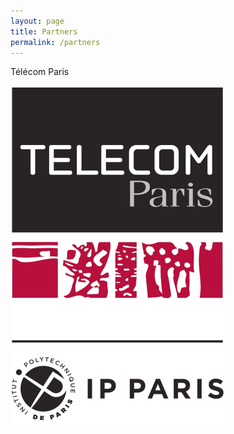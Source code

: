 ```yaml
---
layout: page
title: Partners
permalink: /partners
---
```


Télécom Paris

![telecom](https://github.com/ASTRAL-SAR/ASTRAL/blob/gh-pages/assets/img/telecom.png "Lagrange Demo Image")
